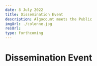 ```yaml
---
date: 8 July 2022
title: Dissemination Event
description: Algocount meets the Public
imgUrl: ./colonne.jpg
resUrl: 
type: forthcoming
---
```


# Dissemination Event 